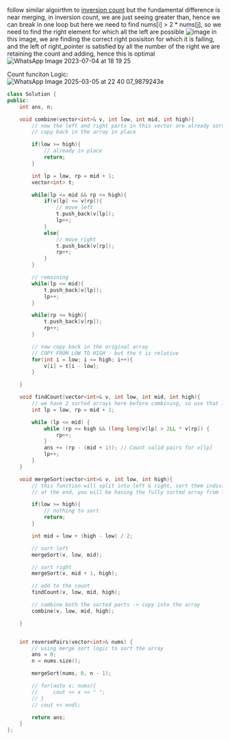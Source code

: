 follow similar algoirthm to [inversion count](https://www.codingninjas.com/studio/problems/count-inversions_615)
but the fundamental difference is near merging, in inversion count, we are just seeing greater than, hence we can break in one loop
but here we need to find nums[i] > 2 * nums[j], so we need to find the right element for which all the left are possible
![image](https://user-images.githubusercontent.com/73538974/250906504-118c24b1-8dc9-437d-a5d6-8330c1b6ec52.png)
in this image, we are finding the correct right posisiton for which it is failing, and the left of right_pointer is satisfied by all the number of the right
we are retaining the count and adding, hence this is optimal
![WhatsApp Image 2023-07-04 at 18 19 25](https://user-images.githubusercontent.com/73538974/250905859-16f3d311-51a2-495c-bfbf-442b3825f387.jpg)

Count funciton Logic: 
![WhatsApp Image 2025-03-05 at 22 40 07_9879243e](https://github.com/user-attachments/assets/69ec715d-af5b-4ae0-ae50-0735301e0c3e)


```c++
class Solution {
public:
    int ans, n;

    void combine(vector<int>& v, int low, int mid, int high){
        // now the left and right parts in this vector are already sorted, just combine them
        // copy back in the array in place

        if(low >= high){
            // already in place
            return;
        }

        int lp = low, rp = mid + 1;
        vector<int> t;

        while(lp <= mid && rp <= high){
            if(v[lp] <= v[rp]){
                // move left
                t.push_back(v[lp]);
                lp++;
            }
            else{  
                // move right
                t.push_back(v[rp]);
                rp++;
            }
        }

        // remaining
        while(lp <= mid){
            t.push_back(v[lp]);
            lp++;
        }

        while(rp <= high){
            t.push_back(v[rp]);
            rp++;
        }

        // now copy back in the original array
        // COPY FROM LOW TO HIGH - but the t is relative
        for(int i = low; i <= high; i++){
            v[i] = t[i - low];
        }

    }

    void findCount(vector<int>& v, int low, int mid, int high){
        // we have 2 sorted arrays here before combining, so use that logic
        int lp = low, rp = mid + 1;

        while (lp <= mid) {
            while (rp <= high && (long long)v[lp] > 2LL * v[rp]) {
                rp++;
            }
            ans += (rp - (mid + 1)); // Count valid pairs for v[lp]
            lp++;
        }
    }

    void mergeSort(vector<int>& v, int low, int high){
        // this function will split into left & right, sort them individually and then merge back into the main array
        // at the end, you will be having the fully sorted array from low to high

        if(low >= high){
            // nothing to sort
            return;
        }

        int mid = low + (high - low) / 2;

        // sort left
        mergeSort(v, low, mid);

        // sort right
        mergeSort(v, mid + 1, high);

        // add to the count
        findCount(v, low, mid, high);

        // combine both the sorted parts -> copy into the array
        combine(v, low, mid, high);

    }


    int reversePairs(vector<int>& nums) {
        // using merge sort logic to sort the array
        ans = 0;
        n = nums.size();

        mergeSort(nums, 0, n - 1);

        // for(auto x: nums){
        //     cout << x << " ";
        // }
        // cout << endl;

        return ans;
    }
};
```
​
​
